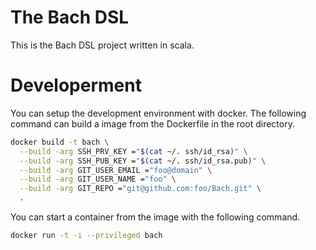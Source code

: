 # The Bach DSL

This is the Bach DSL project written in scala.

# Developerment

You can setup the development environment with docker. The following command can build a image from the Dockerfile in the root directory.

```sh
docker build -t bach \
  --build -arg SSH_PRV_KEY ="$(cat ~/. ssh/id_rsa)" \
  --build -arg SSH_PUB_KEY ="$(cat ~/. ssh/id_rsa.pub)" \
  --build -arg GIT_USER_EMAIL ="foo@domain" \
  --build -arg GIT_USER_NAME ="foo" \
  --build -arg GIT_REPO ="git@github.com:foo/Bach.git" \
  .
```

You can start a container from the image with the following command.

```sh
docker run -t -i --privileged bach 
```
